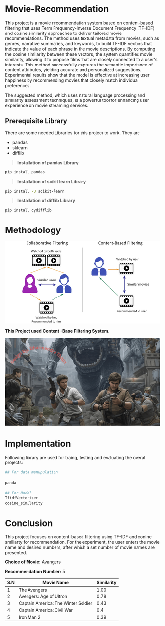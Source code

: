 # Movie-Recommendation
This project is a movie recommendation system based on content-based filtering that uses Term Frequency-Inverse Document Frequency (TF-IDF) and cosine similarity approaches to deliver tailored movie recommendations.  The method uses textual metadata from movies, such as genres, narrative summaries, and keywords, to build TF-IDF vectors that indicate the value of each phrase in the movie descriptions.  By computing the cosine similarity between these vectors, the system quantifies movie similarity, allowing it to propose films that are closely connected to a user's interests.  This method successfully captures the semantic importance of content attributes, yielding accurate and personalized suggestions.  Experimental results show that the model is effective at increasing user happiness by recommending movies that closely match individual preferences.

The suggested method, which uses natural language processing and similarity assessment techniques, is a powerful tool for enhancing user experience on movie streaming services.

## Prerequisite Library

There are some needed Libraries for this project to work. They are 

- pandas
- sklearn
- difflib

> **Installation of pandas Library**
```bash
pip install pandas
```
> **Installation of scikit learn Library**
```bash
pip install -U scikit-learn
```
> **Installation of difflib Library**
```bash
pip install cydifflib
```



# Methodology

![Recommandation Methods](./img/methodology.webp)

**This Project used Content -Base Filtering System.**


![Movie Recommandation System](./img/Movie%20Recommandation.gif)

# Implementation
Following library are used for traing, testing and evaluating the overal projects:

```bash
## For data manupulation

panda

## For Model 
TfidfVectorizer
cosine_similarity

```

# Conclusion
This project focuses on content-based filtering using TF-IDF and conine smiliarty for recommendation. For the experiment, the user enters the movie name and desired numbers, after which a set number of movie names are presented.

**Choice of Movie:** Avangers

**Recommendation Number:** 5

| S.N | Movie Name | Similarity |
|----------|----------|----------|
| 1 | The Avengers | 1.00 |
| 2 | Avengers: Age of Ultron | 0.78 |
| 3 | Captain America: The Winter Soldier | 0.43|
| 4 |Captain America: Civil War | 0.4|
|5| Iron Man 2 | 0.39








